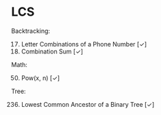 # LCS
Backtracking:

 17. Letter Combinations of a Phone Number [✓]
 39. Combination Sum [✓]

Math:

 50. Pow(x, n) [✓]

Tree:

  236. Lowest Common Ancestor of a Binary Tree [✓]


